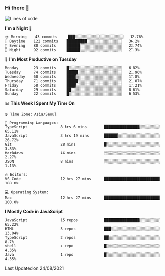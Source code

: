 ### Hi there 👋

<!--START_SECTION:waka-->
![Lines of code](https://img.shields.io/badge/From%20Hello%20World%20I%27ve%20Written-388553%20lines%20of%20code-blue)

**I'm a Night 🦉** 

```text
🌞 Morning    43 commits     ███░░░░░░░░░░░░░░░░░░░░░░   12.76% 
🌆 Daytime    122 commits    █████████░░░░░░░░░░░░░░░░   36.2% 
🌃 Evening    80 commits     ██████░░░░░░░░░░░░░░░░░░░   23.74% 
🌙 Night      92 commits     ██████░░░░░░░░░░░░░░░░░░░   27.3%

```
📅 **I'm Most Productive on Tuesday** 

```text
Monday       23 commits     █░░░░░░░░░░░░░░░░░░░░░░░░   6.82% 
Tuesday      74 commits     █████░░░░░░░░░░░░░░░░░░░░   21.96% 
Wednesday    60 commits     ████░░░░░░░░░░░░░░░░░░░░░   17.8% 
Thursday     71 commits     █████░░░░░░░░░░░░░░░░░░░░   21.07% 
Friday       58 commits     ████░░░░░░░░░░░░░░░░░░░░░   17.21% 
Saturday     29 commits     ██░░░░░░░░░░░░░░░░░░░░░░░   8.61% 
Sunday       22 commits     █░░░░░░░░░░░░░░░░░░░░░░░░   6.53%

```


📊 **This Week I Spent My Time On** 

```text
⌚︎ Time Zone: Asia/Seoul

💬 Programming Languages: 
TypeScript               8 hrs 6 mins        ████████████████░░░░░░░░░   65.11% 
JavaScript               3 hrs 19 mins       ██████░░░░░░░░░░░░░░░░░░░   26.72% 
Git                      28 mins             █░░░░░░░░░░░░░░░░░░░░░░░░   3.83% 
Markdown                 16 mins             ░░░░░░░░░░░░░░░░░░░░░░░░░   2.27% 
JSON                     8 mins              ░░░░░░░░░░░░░░░░░░░░░░░░░   1.13%

🔥 Editors: 
VS Code                  12 hrs 27 mins      █████████████████████████   100.0%

💻 Operating System: 
Mac                      12 hrs 27 mins      █████████████████████████   100.0%

```

**I Mostly Code in JavaScript** 

```text
JavaScript               15 repos            ████████████████░░░░░░░░░   65.22% 
HTML                     3 repos             ███░░░░░░░░░░░░░░░░░░░░░░   13.04% 
TypeScript               2 repos             ██░░░░░░░░░░░░░░░░░░░░░░░   8.7% 
Shell                    1 repo              █░░░░░░░░░░░░░░░░░░░░░░░░   4.35% 
Java                     1 repo              █░░░░░░░░░░░░░░░░░░░░░░░░   4.35%

```



 Last Updated on 24/08/2021
<!--END_SECTION:waka-->

<!--
**gyoon-dev/gyoon-dev** is a ✨ _special_ ✨ repository because its `README.md` (this file) appears on your GitHub profile.

Here are some ideas to get you started:

- 🔭 I’m currently working on ...
- 🌱 I’m currently learning ...
- 👯 I’m looking to collaborate on ...
- 🤔 I’m looking for help with ...
- 💬 Ask me about ...
- 📫 How to reach me: ...
- 😄 Pronouns: ...
- ⚡ Fun fact: ...
-->
